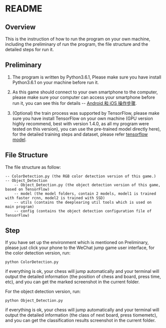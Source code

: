# README


## Overview

This is the instruction of how to run the program on your own machine, including the preliminary of run the program, the file structure and the detailed steps for run it.

## Preliminary 

1. The program is written by Python3.6.1, Please make sure you have install Python3.6.1 on your machine before run it.

2. As this game should connect to your own smartphone to the computer, please make sure your computer can access your smartphone before run it, you can see this for details -- [Android 和 iOS 操作步骤](https://github.com/wangshub/wechat_jump_game/wiki/Android-%E5%92%8C-iOS-%E6%93%8D%E4%BD%9C%E6%AD%A5%E9%AA%A4).

3. (Optional) the train process was supported by TensorFlow, please make sure you have install TensorFlow on your own machine (GPU version highly recommend, best with version 1.4.0, as all my program were tested on this version), you can use the pre-trained model directly here), for the detailed training steps and dataset, please refer [tensorflow model](https://github.com/tensorflow/models/tree/master/research/object_detection).


## File Structure

The file structure as follow:

	-- ColorDetection.py (the RGB color detection version of this game.)
	-- Object_Detection
		-- Object_Detection.py (the object detection version of this game, based on TensorFlow)
		-- model (the model folders, contain 2 models, model1 is trained with faster rcnn, model2 is trained with SSD)
		-- utils (contains the deeplearing util tools which is used on main program)
		-- config (contains the object detection configuration file of TensorFlow)

## Step

If you have set up the environment which is mentioned on Preliminary, please just click your phone to the WeChat jump game user interface, for the color detection version, run:

	python ColorDetection.py

if everything is ok, your chess will jump automatically and your terminal will output the detailed information (the position of chess and board, press time, etc), and you can get the marked screenshot in the current folder.

For the object detection version, run:

	python Object_Detection.py

if everything is ok, your chess will jump automatically and your terminal will output the detailed information (the class of next board, press tiomemetc), and you can get the classification results screenshot in the current folder.


